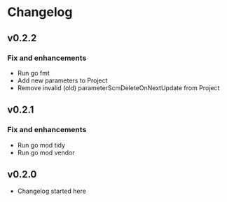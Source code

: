# Changelog

## v0.2.2

### Fix and enhancements

- Run go fmt
- Add new parameters to Project
- Remove invalid (old) parameterScmDeleteOnNextUpdate from Project

## v0.2.1

### Fix and enhancements

- Run go mod tidy
- Run go mod vendor

## v0.2.0

- Changelog started here
